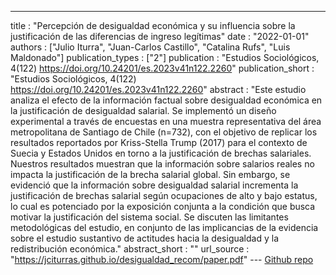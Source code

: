 ---
title : "Percepción de desigualdad económica y su influencia sobre la justificación de las diferencias de ingreso legítimas"
date : "2022-01-01"
authors : ["Julio Iturra", "Juan-Carlos Castillo", "Catalina Rufs", "Luis Maldonado"]
publication_types : ["2"]
publication : "Estudios Sociológicos, 4(122) https://doi.org/10.24201/es.2023v41n122.2260"
publication_short : "Estudios Sociológicos, 4(122) https://doi.org/10.24201/es.2023v41n122.2260"
abstract : "Este estudio analiza el efecto de la información factual sobre desigualdad económica en la justificación de desigualdad salarial. Se implementó un diseño experimental a través de encuestas en una muestra representativa del área metropolitana de Santiago de Chile (n=732), con el objetivo de replicar los resultados reportados por Kriss-Stella Trump (2017) para el contexto de Suecia y Estados Unidos en torno a la justificación de brechas salariales. Nuestros resultados muestran que la información sobre salarios reales no impacta la justificación de la brecha salarial global. Sin embargo, se evidenció que la información sobre desigualdad salarial incrementa la justificación de brechas salarial según ocupaciones de alto y bajo estatus, lo cual es potenciado por la exposición conjunta a la condición que busca motivar la justificación del sistema social. Se discuten las limitantes metodológicas del estudio, en conjunto de las implicancias de la evidencia sobre el estudio sustantivo de actitudes hacia la desigualdad y la redistribución económica."
abstract_short : ""
url_source : "https://jciturras.github.io/desigualdad_recom/paper.pdf"
--- [Github repo](https://github.com/jciturras/desigualdad_recom)
